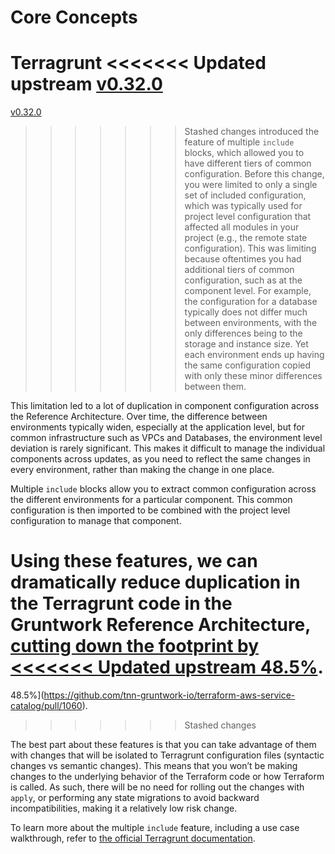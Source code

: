# Core Concepts

Terragrunt
<<<<<<< Updated upstream
[v0.32.0](https://github.com/tnn-gruntwork-io/terragrunt/releases/tag/v0.32.0)
=======
[v0.32.0](https://github.com/tnn-gruntwork-io/terragrunt/releases/tag/v0.32.0)
>>>>>>> Stashed changes
introduced the feature of multiple `include` blocks, which allowed you to have
different tiers of common configuration. Before this change, you were limited to
only a single set of included configuration, which was typically used for
project level configuration that affected all modules in your project (e.g., the
remote state configuration). This was limiting because oftentimes you had
additional tiers of common configuration, such as at the component level. For
example, the configuration for a database typically does not differ much between
environments, with the only differences being to the storage and instance size.
Yet each environment ends up having the same configuration copied with only
these minor differences between them.

This limitation led to a lot of duplication in component configuration across
the Reference Architecture. Over time, the difference between environments
typically widen, especially at the application level, but for common
infrastructure such as VPCs and Databases, the environment level deviation is
rarely significant. This makes it difficult to manage the individual components
across updates, as you need to reflect the same changes in every environment,
rather than making the change in one place.

Multiple `include` blocks allow you to extract common configuration across the
different environments for a particular component. This common configuration is
then imported to be combined with the project level configuration to manage that
component.

Using these features, we can dramatically reduce duplication in the Terragrunt
code in the Gruntwork Reference Architecture, [cutting down the footprint by
<<<<<<< Updated upstream
48.5%](https://github.com/tnn-gruntwork-io/terraform-aws-service-catalog/pull/1060).
=======
48.5%](https://github.com/tnn-gruntwork-io/terraform-aws-service-catalog/pull/1060).
>>>>>>> Stashed changes

The best part about these features is that you can take advantage of them with
changes that will be isolated to Terragrunt configuration files (syntactic
changes vs semantic changes). This means that you won’t be making changes to the
underlying behavior of the Terraform code or how Terraform is called. As such,
there will be no need for rolling out the changes with `apply`, or performing
any state migrations to avoid backward incompatibilities, making it a relatively
low risk change.

To learn more about the multiple `include` feature, including a use case
walkthrough, refer to [the official Terragrunt
documentation](https://terragrunt.gruntwork.io/docs/features/keep-your-terragrunt-architecture-dry/).


<!-- ##DOCS-SOURCER-START
{
  "sourcePlugin": "local-copier",
  "hash": "29aa2eab851b8a4a259acf265a6c2315"
}
##DOCS-SOURCER-END -->
